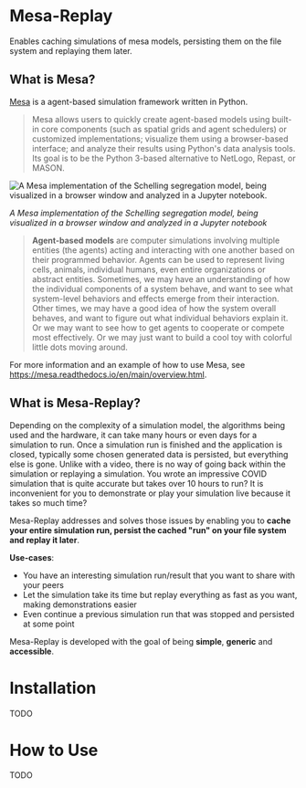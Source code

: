 # Mesa-Replay
Enables caching simulations of mesa models, persisting them on the file system and replaying them later.

## What is Mesa?

[Mesa](https://github.com/projectmesa/mesa) is a agent-based simulation framework written in Python.
> Mesa allows users to quickly create agent-based models using built-in core
> components (such as spatial grids and agent schedulers) or customized implementations;
> visualize them using a browser-based interface; and analyze their results using Python's
> data analysis tools. Its goal is to be the Python 3-based alternative to NetLogo,
> Repast, or MASON.

![A Mesa implementation of the Schelling segregation model,
being visualized in a browser window and analyzed in a Jupyter notebook.](figs/Mesa_Screenshot.png)

*A Mesa implementation of the Schelling segregation model,
being visualized in a browser window and analyzed in a Jupyter notebook*

> **Agent-based models** are computer simulations involving multiple entities (the agents)
> acting and interacting with one another based on their programmed behavior.
> Agents can be used to represent living cells, animals, individual humans,
> even entire organizations or abstract entities.
> Sometimes, we may have an understanding of how the individual components
> of a system behave, and want to see what system-level behaviors and
> effects emerge from their interaction. Other times, we may have a good idea
> of how the system overall behaves, and want to figure out what individual behaviors
> explain it. Or we may want to see how to get agents to cooperate or compete most
> effectively. Or we may just want to build a cool toy with colorful little dots moving around.

For more information and an example of how to use Mesa, see <https://mesa.readthedocs.io/en/main/overview.html>.

## What is Mesa-Replay?

Depending on the complexity of a simulation model, the algorithms being used and the hardware, it can take many hours or even days for a simulation to run. Once a simulation run is finished and the application is closed, typically some chosen generated data is persisted, but everything else is gone. Unlike with a video, there is no way of going back within the simulation or replaying a simulation. You wrote an impressive COVID simulation that is quite accurate but takes over 10 hours to run? It is inconvenient for you to demonstrate or play your simulation live because it takes so much time?

Mesa-Replay addresses and solves those issues by enabling you to **cache your entire simulation run, persist the cached "run" on your file system and replay it later**.

**Use-cases**:

- You have an interesting simulation run/result that you want to share with your peers
- Let the simulation take its time but replay everything as fast as you want, making demonstrations easier
- Even continue a previous simulation run that was stopped and persisted at some point

Mesa-Replay is developed with the goal of being **simple**, **generic** and **accessible**.

# Installation

TODO

# How to Use

TODO
